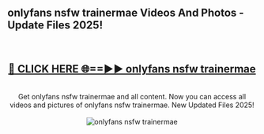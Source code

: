 <h2>onlyfans nsfw trainermae Videos And Photos - Update Files 2025!</h2>
<br>
<div align="center">
<h2><a href="https://linkcuts.com/hfmhzwbr" rel="nofollow">🔴 CLICK HERE 🌐==►► onlyfans nsfw trainermae</a></h2>
<br>
Get onlyfans nsfw trainermae and all content. Now you can access all videos and pictures of onlyfans nsfw trainermae. New Updated Files 2025!
<br>
<br>
<a href="https://linkcuts.com/hfmhzwbr" rel="nofollow" data-target="animated-image.originalLink"><img src="https://i.ibb.co.com/WyWwxjT/player-gif2.gif" alt="onlyfans nsfw trainermae" style="max-width: 100%; display: inline-block;" data-target="animated-image.originalImage"></a>
</div>
<br>